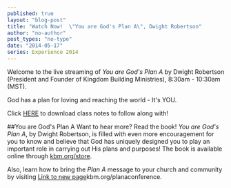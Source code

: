 ```yaml
---
published: true
layout: "blog-post"
title: "Watch Now!  \"You are God's Plan A\", Dwight Robertson"
author: "no-author"
post_types: "no-type"
date: "2014-05-17"
series: Experience 2014
---
```


Welcome to the live streaming of *You are God's Plan A* by Dwight Robertson (President and Founder of Kingdom Building Ministries), 8:30am - 10:30am (MST).

God has a plan for loving and reaching the world - It's YOU.
 
Click <a href="https://www.dropbox.com/s/ckx1u1qlnhtwiam/Dwight%20Robertson%20-%20You%20Are%20God%27s%20Plan%20A.pdf" target="_blank">HERE</a> to download class notes to follow along with!





##You are God's Plan A
Want to hear more?  Read the book!  *You are God's Plan A*, by Dwight Robertson, is filled with even more encouragement for you to know and believe that God has uniquely designed you to play an important role in carrying out His plans and purposes!  The book is available online through <a href="http://kbm.donorshops.com/product/DR0001/youaregodsplana.php" target="_blank">kbm.org/store</a>.

Also, learn how to bring the *Plan A* message to your church and community by visiting <a href="http://www.kbm.org/training/planaconference/" target="_blank">Link to new page</a>kbm.org/planaconference.